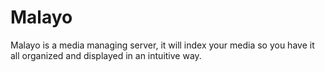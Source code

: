 # Malayo
Malayo is a media managing server, it will index your media so you have it all organized and displayed in an intuitive way.
